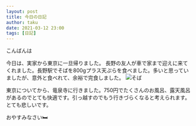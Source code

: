```yaml
---
layout: post
title: 今日の日記
author: taku
date: 2021-03-12 23:00
tags: [日記]
---
```


こんばんは

今日は、実家から東京に一旦帰りました。
長野の友人が車で家まで迎えに来てくれました。長野駅でそばを800gプラス天ぷらを食べました。多いと思っていましたが、意外と食べれて、余裕で完食しました。
![そば](https://i.imgur.com/wdINJfY.jpg)

東京についてから、竜泉寺に行きました。750円でたくさんのお風呂、露天風呂があるのでとても快適です。引っ越すのでもう行きづらくなると考えられます。とても悲しいです。

おやすみなさい🛏
